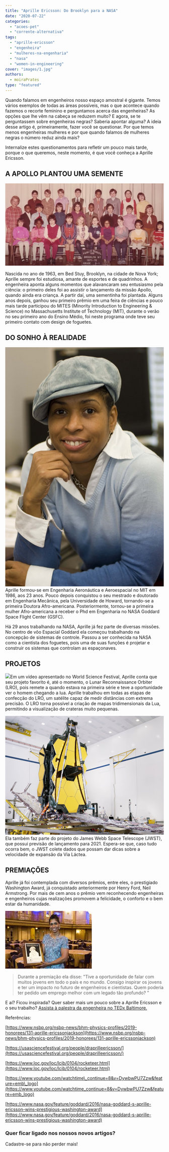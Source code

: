 ```yaml
---
title: "Aprille Ericsson: Do Brooklyn para a NASA"
date: "2020-07-22"
categories: 
  - "acoes-pet"
  - "corrente-alternativa"
tags: 
  - "aprille-ericsson"
  - "engenheira"
  - "mulheres-na-engenharia"
  - "nasa"
  - "women-in-engineering"
cover: "images/1.jpg"
authors:
  - moiraPrates
type: "featured"
---
```


Quando falamos em engenheiros nosso espaço amostral é gigante. Temos vários exemplos de todas as áreas possíveis, mas o que acontece quando fazemos o recorte feminino e perguntamos acerca das engenheiras? As opções que lhe vêm na cabeça se reduzem muito? E agora, se te perguntassem sobre engenheiras negras? Saberia apontar alguma? A ideia desse artigo é, primeiramente, fazer você se questionar. Por que temos menos engenheiras mulheres e por que quando falamos de mulheres negras o número reduz ainda mais?

Internalize estes questionamentos para refletir um pouco mais tarde, porque o que queremos, neste momento, é que você conheça a Aprille Ericsson.

## A APOLLO PLANTOU UMA SEMENTE

![](images/2.png)

Nascida no ano de 1963, em Bed Stuy, Brooklyn, na cidade de Nova York; Aprille sempre foi estudiosa, amante de esportes e de quadrinhos. A engenheira aponta alguns momentos que alavancaram seu entusiasmo pela ciência: o primeiro deles foi ao assistir o lançamento da missão Apollo, quando ainda era criança. A partir daí, uma sementinha foi plantada. Alguns anos depois, ganhou seu primeiro prêmio em uma feira de ciências e pouco mais tarde participou do MITES (Minority Introduction to Engineering & Science) no Massachusetts Institute of Technology (MIT), durante o verão no seu primeiro ano do Ensino Médio, foi neste programa onde teve seu primeiro contato com design de foguetes.

## DO SONHO À REALIDADE

![](images/ericsson-aprille.jpg)Aprille formou-se em Engenharia Aeronáutica e Aeroespacial no MIT em 1986, aos 23 anos. Pouco depois conquistou o seu mestrado e doutorado em Engenharia Mecânica, pela Universidade de Howard, tornando-se a primeira Doutora Afro-americana. Posteriormente, tornou-se a primeira mulher Afro-americana a receber o Phd em Engenharia no NASA Goddard Space Flight Center (GSFC).

Há 29 anos trabalhando na NASA, Aprille já fez parte de diversas missões. No centro de vôo Espacial Goddard ela começou trabalhando na concepção de sistemas de controle. Passou a ser conhecida na NASA como a cientista dos foguetes, pois uma de suas funções é projetar e construir os sistemas que controlam as espaçonaves.

## PROJETOS

![](images/LRO.jpg)Em um vídeo apresentado no World Science Festival, Aprille conta que seu projeto favorito é, até o momento, o Lunar Reconnaissance Orbiter (LRO), pois remete a quando estava na primeira série e teve a oportunidade ver o homem chegando a lua. Aprille trabalhou em todas as etapas de confecção do LRO, um satélite capaz de medir distâncias com extrema precisão. O LRO torna possível a criação de mapas tridimensionais da Lua, permitindo a visualização de crateras muito pequenas.

![](images/JWST.jpg)Ela também faz parte do projeto do James Webb Space Telescope (JWST), que possui previsão de lançamento para 2021. Espera-se que, caso tudo ocorra bem, o JWST colete dados que possam dar dicas sobre a velocidade de expansão da Via Láctea.

## PREMIAÇÕES

Aprille já foi contemplada com diversos prêmios, entre eles, o prestigiado Washington Award, já conquistado anteriormente por Henry Ford, Neil Armstrong. Por mais de cem anos o prêmio vem reconhecendo engenheiras e engenheiros cujas realizações promovem a felicidade, o conforto e o bem estar da humanidade.

![](images/premio.jpg)

> Durante a premiação ela disse: "Tive a oportunidade de falar com muitos jovens em todo o país e no mundo. Consigo inspirar os jovens e ter um impacto no futuro de engenheiros e cientistas. Quem poderia ter pedido um emprego melhor com um legado tão profundo? ”

E aí? Ficou inspirada? Quer saber mais um pouco sobre a Aprille Ericsson e o seu trabalho? [Assista à palestra da engenheira no TEDx Baltimore.](https://www.youtube.com/watch?v=LQ4jlgzOwHs&t=156s)

Referências:

[https://www.nsbp.org/nsbp-news/bhm-physics-profiles/2019-honorees/131-aprille-ericssonjackson](https://www.nsbp.org/nsbp-news/bhm-physics-profiles/2019-honorees/131-aprille-ericssonjackson)

[https://usasciencefestival.org/people/draprilleericsson/](https://usasciencefestival.org/people/draprilleericsson/)

[https://www.loc.gov/loc/lcib/0104/rocketeer.html](https://www.loc.gov/loc/lcib/0104/rocketeer.html)

[https://www.youtube.com/watchtime\_continue=8&v=DywbwPU7Zzw&feature=emb\_logo](https://www.youtube.com/watchtime_continue=8&v=DywbwPU7Zzw&feature=emb_logo)

[https://www.nasa.gov/feature/goddard/2016/nasa-goddard-s-aprille-ericsson-wins-prestigious-washington-award](https://www.nasa.gov/feature/goddard/2016/nasa-goddard-s-aprille-ericsson-wins-prestigious-washington-award)

### Quer ficar ligado nos nossos novos artigos?

Cadastre-se para não perder mais!
